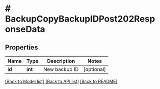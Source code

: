 # # BackupCopyBackupIDPost202ResponseData

## Properties

Name | Type | Description | Notes
------------ | ------------- | ------------- | -------------
**id** | **int** | New backup ID | [optional]

[[Back to Model list]](../../README.md#models) [[Back to API list]](../../README.md#endpoints) [[Back to README]](../../README.md)
